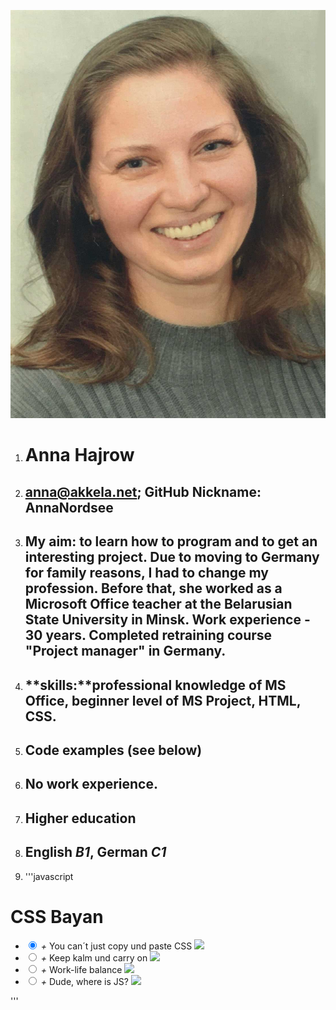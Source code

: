 ![Foto](Hajrow_Anna_ll.jpg)
1. # Anna Hajrow
1. ## anna@akkela.net; GitHub Nickname: AnnaNordsee
1. ## **My aim:** to learn how to program and to get an interesting project. Due to moving to Germany for family reasons, I had to change my profession. Before that, she worked as a Microsoft Office teacher at the Belarusian State University in Minsk. Work experience - 30 years. Completed retraining course "Project manager" in Germany.
1. ## **skills:**professional knowledge of MS Office, beginner level of MS Project, HTML, CSS.
1. ## **Code examples** (see below)
1. ## No work experience.
1. ## Higher education 
1. ## English *B1*, German *C1*
1. '''javascript
<html>
<head>
    <title>CSS Bayan</title>
    <link rel="stylesheet" type="text/css" href="style.css">
</head>
<body>
<h1>CSS Bayan</h1>
<ul>
  <li>
    <input type="radio" name="rd" checked id="input1">
    <i>+</i>
    <label for="input1" >You can´t just copy und paste CSS</label>
    <img class="hidden" src="images/1.jpg">
  </li>
  <li>
    <input type="radio" name="rd" id="input2">
    <i>+</i>
    <label for="input2">Keep kalm und carry on</label>
    <img class="hidden"src="images/2.jpg">
  </li>
  <li>
    <input type="radio" name="rd" id="input3">
    <i>+</i>
    <label for="input3">Work-life balance</label>
    <img class="hidden"src="images/3.jpg">
  </li>
  <li>
    <input type="radio" name="rd" id="input4">
    <i>+</i>
    <label for="input4">Dude, where is JS?</label>
    <img class="hidden"src="images/4.jpg">
  </li></ul>
</body>
</html>
'''